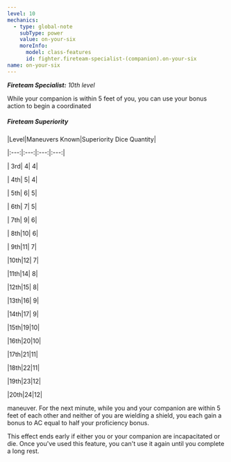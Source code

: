 ```yaml
---
level: 10
mechanics:
  - type: global-note
    subType: power
    value: on-your-six
    moreInfo:
      model: class-features
      id: fighter.fireteam-specialist-(companion).on-your-six
name: on-your-six
---
```

_**Fireteam Specialist:** 10th level_
While your companion is within 5 feet of you, you can use your bonus action to begin a coordinated 
##### Fireteam Superiority
|Level|Maneuvers Known|Superiority Dice Quantity|
|:---:|:---:|:---:|:---:|
| 3rd| 4| 4|
| 4th| 5| 4|
| 5th| 6| 5|
| 6th| 7| 5|
| 7th| 9| 6|
| 8th|10| 6| 
| 9th|11| 7|
|10th|12| 7|
|11th|14| 8|
|12th|15| 8|
|13th|16| 9|
|14th|17| 9|
|15th|19|10|
|16th|20|10|
|17th|21|11|
|18th|22|11|
|19th|23|12|
|20th|24|12|
maneuver. For the next minute, while you and your companion are within 5 feet of each other and neither of you are wielding a shield, you each gain a bonus to AC equal to half your proficiency bonus.
This effect ends early if either you or your companion are incapacitated or die. Once you've used this feature, you can't use it again until you complete a long rest.